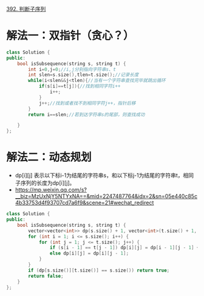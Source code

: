 [392. 判断子序列](https://leetcode-cn.com/problems/is-subsequence/description/)



# 解法一：双指针（贪心？）



```C++
class Solution {
public:
    bool isSubsequence(string s, string t) {
        int i=0,j=0;//i,j分别指向字符串s、t
        int slen=s.size(),tlen=t.size();//记录长度
        while(i<slen&&j<tlen){//当有一个字符串查找完毕就跳出循环
            if(s[i]==t[j]){//找到相同字符i++
                i++;
            }
            j++;//找到或者找不到相同字符j++，指针后移
        }
        return i==slen;//若到达字符串s的尾部，则查找成功

    }
};


```
# 解法二：动态规划
- dp[i][j] 表示以下标i-1为结尾的字符串s，和以下标j-1为结尾的字符串t，相同子序列的长度为dp[i][j]。
- https://mp.weixin.qq.com/s?__biz=MzUxNjY5NTYxNA==&mid=2247487764&idx=2&sn=05e440c85c4b33753d4f93707cd7a6f9&scene=21#wechat_redirect
```c++
class Solution {
public:
    bool isSubsequence(string s, string t) {
        vector<vector<int>> dp(s.size() + 1, vector<int>(t.size() + 1, 0));
        for (int i = 1; i <= s.size(); i++) {
            for (int j = 1; j <= t.size(); j++) {
                if (s[i - 1] == t[j - 1]) dp[i][j] = dp[i - 1][j - 1] + 1;
                else dp[i][j] = dp[i][j - 1];
            }
        }
        if (dp[s.size()][t.size()] == s.size()) return true;
        return false;
    }
};



```
